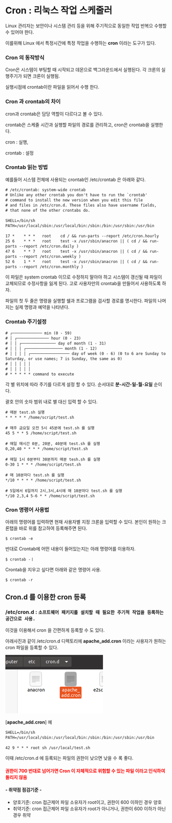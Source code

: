 # Cron : 리눅스 작업 스케줄러

Linux 관리자는 보안이나 시스템 관리 등을 위해 주기적으로 동일한 작업 반복으 수행할 수 있어야 한다.

이를위해 Linux 에서 특정시간에 특정 작업을 수행하는 **cron** 이라는 도구가 있다.

### Cron 의 동작방식

Cron은 시스템이 부팅할 때 시작되고 데몬으로 백그라운드에서 실행된다. 각 크론의 실행주기가 되면 크론이 실행됨.

실행시점에 crontab이란 파일을 읽어서 수행 한다.

###  **Cron 과 crontab의 차이** 

cron과 crontab은 담당 역할이 다르다고 볼 수 있다.

crontab은 스케줄 시간과 실행할 파일의 경로를 관리하고, cron은 crontab을 실행한다.

cron : 실행, 

crontab : 설정

### Crontab 읽는 방법 

예를들어 시스템 전체에 사용되는 crontab인 /etc/crontab 은 아래와 같다.

```text
# /etc/crontab: system-wide crontab
# Unlike any other crontab you don't have to run the `crontab'
# command to install the new version when you edit this file
# and files in /etc/cron.d. These files also have username fields,
# that none of the other crontabs do.

SHELL=/bin/sh
PATH=/usr/local/sbin:/usr/local/bin:/sbin:/bin:/usr/sbin:/usr/bin

17 *	* * *	root    cd / && run-parts --report /etc/cron.hourly
25 6	* * *	root	test -x /usr/sbin/anacron || ( cd / && run-parts --report /etc/cron.daily )
47 6	* * 7	root	test -x /usr/sbin/anacron || ( cd / && run-parts --report /etc/cron.weekly )
52 6	1 * *	root	test -x /usr/sbin/anacron || ( cd / && run-parts --report /etc/cron.monthly )
```

이 파일은 system crontab 이므로 수정하지 말아야 하고 시스템이 갱신될 때 파일이 교체되므로 수정사항을  잃게 된다. 고로 사용자만의 crontab을 만들어서 사용하도록 하자.

파일의 첫 두 줄은 명령을 실행할 쉘과 프로그램을 검사할 경로를 명시한다. 파일의 나머지는 실제 명령과 예약을 나타낸다.

### Crontab 주기설정

```text
# ┌───────────── min (0 - 59) 
# │ ┌────────────── hour (0 - 23) 
# │ │ ┌─────────────── day of month (1 - 31) 
# │ │ │ ┌──────────────── month (1 - 12) 
# │ │ │ │ ┌───────────────── day of week (0 - 6) (0 to 6 are Sunday to Saturday, or use names; 7 is Sunday, the same as 0) 
# │ │ │ │ │ 
# │ │ │ │ │ 
# * * * * * command to execute
```

 각 별 위치에 따라 주기를 다르게 설정 할 수 있다. 순서대로 **분-시간-일-월-요일** 순이다. 

괄호 안의 숫자 범위 내로 별 대신 입력 할 수 있다.

```text
# 매분 test.sh 실행
* * * * * /home/script/test.sh

# 매주 금요일 오전 5시 45분에 test.sh 를 실행
45 5 * * 5 /home/script/test.sh

# 매일 매시간 0분, 20분, 40분에 test.sh 를 실행
0,20,40 * * * * /home/script/test.sh

# 매일 1시 0분부터 30분까지 매분 tesh.sh 를 실행
0-30 1 * * * /home/script/test.sh

# 매 10분마다 test.sh 를 실행
*/10 * * * * /home/script/test.sh

# 5일에서 6일까지 2시,3시,4시에 매 10분마다 test.sh 를 실행
*/10 2,3,4 5-6 * * /home/script/test.sh
```

### Cron 명령어 사용법

아래의 명령어를 입력하면 현재 사용자별 지정 크론을 입력할 수 있다. 본인이 원하는 크론탭을 바로 위를 참고하여 등록해주면 된다.

```text
$ crontab -e
```

반대로 Crontab에 어떤 내용이 들어있는지는 아래 명령어를 이용하자.

```text
$ crontab -ㅣ
```

Crontab을 지우고 싶다면 아래와 같은 명령어 사용.

```text
$ crontab -r
```

## Cron.d 를 이용한 cron 등록

### /etc/cron.d :  `소프트웨어 패키지를 설치할 때 필요한 주기적 작업을 등록하는 공간으로 사용.`

이것을 이용해서 cron 을 간편하게 등록할 수 도 있다.

아래사진과 같이 /etc/cron.d 디렉토리에 **apache\_add.cron** 이라는 사용자가 원하는 cron 파일을 등록할 수 있다.

![](../../.gitbook/assets/image%20%282%29.png)

\[**apache\_add.cron**\] 예

```text
SHELL=/bin/sh
PATH=/usr/local/sbin:/usr/local/bin:/sbin:/bin:/usr/sbin:/usr/bin

42 9 * * * root sh /usr/local/test.sh
```

이때 /etc/cron.d 에 등록되는 파일의 권한이 낮으면 낮을 수 록 좋다. 

#### <span style="color:red">권한이 700 번대로 넘어가면 Cron 이 자체적으로 위험할 수 있는 파일 이라고 인식하여 돌리지 않음</span>

#### - 취약점 점검기준 -

* 양호기준: cron 접근제어 파일 소유자가 root이고, 권한이 600 이하인 경우 양호
* 취약기준: cron 접근제어 파일 소유자가 root가 아니거나, 권한이 600 이하가 아닌 경우 취약

